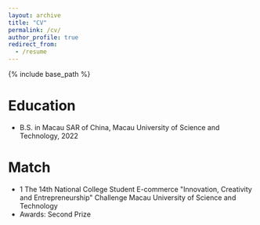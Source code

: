 ```yaml
---
layout: archive
title: "CV"
permalink: /cv/
author_profile: true
redirect_from:
  - /resume
---
```


{% include base_path %}

Education
======
* B.S. in Macau SAR of China, Macau University of Science and Technology, 2022

Match
======
* 1 The 14th National College Student E-commerce "Innovation, Creativity and Entrepreneurship" Challenge Macau University of Science and Technology
* Awards: Second Prize
